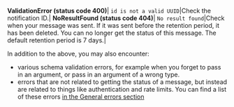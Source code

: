 **ValidationError&nbsp;(status&nbsp;code&nbsp;400)**|
`id is not a valid UUID`|Check the notification ID.|
**NoResultFound&nbsp;(status&nbsp;code&nbsp;404)**|
`No result found`|Check when your message was sent. If it was sent before the retention period, it has been deleted. You can no longer get the status of this message. The default retention period is 7 days.|

In addition to the above, you may also encounter:

* various schema validation errors, for example when you forget to pass in an argument, or pass in an argument of a wrong type.
* errors that are not related to getting the status of a message, but instead are related to things like authentication and rate limits. You can find a list of these errors [in the General errors section](#general-errors)